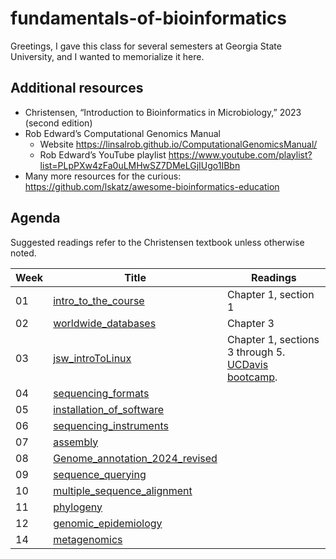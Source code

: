 # fundamentals-of-bioinformatics

Greetings, I gave this class for several semesters at Georgia State University, and I wanted to memorialize it here.

## Additional resources

* Christensen, “Introduction to Bioinformatics in Microbiology,” 2023 (second edition)
* Rob Edward’s Computational Genomics Manual 
  * Website <https://linsalrob.github.io/ComputationalGenomicsManual/>
  * Rob Edward’s YouTube playlist <https://www.youtube.com/playlist?list=PLpPXw4zFa0uLMHwSZ7DMeLGjIUgo1IBbn>
* Many more resources for the curious: <https://github.com/lskatz/awesome-bioinformatics-education>

## Agenda

Suggested readings refer to the Christensen textbook unless otherwise noted.

| Week | Title | Readings |
|-------------------|----------|--------|
| 01 | [intro_to_the_course](files/01-intro_to_the_course.pptx) | Chapter 1, section 1 |
| 02 | [worldwide_databases](files/02-worldwide_databases.pptx) | Chapter 3 |
| 03 | [jsw_introToLinux](files/03-jsw_introToLinux.pptx) | Chapter 1, sections 3 through 5. [UCDavis bootcamp](files/03-Linux_boot_camp.pdf). |
| 04 | [sequencing_formats](files/04-sequencing_formats.pptx) | |
| 05 | [installation_of_software](files/05-installation_of_software.pptx) | |
| 06 | [sequencing_instruments](files/06-sequencing_instruments.pptx) | |
| 07 | [assembly](files/07-assembly.pptx) | |
| 08 | [Genome_annotation_2024_revised](files/08-Genome_annotation_2024_revised.pptx) | |
| 09 | [sequence_querying](files/09-sequence_querying.pptx) | |
| 10 | [multiple_sequence_alignment](files/10-multiple_sequence_alignment.pptx) | |
| 11 | [phylogeny](files/11-phylogeny.pptx) | |
| 12 | [genomic_epidemiology](files/12-genomic_epidemiology.pptx) | |
| 14 | [metagenomics](files/14-metagenomics.pptx) | |
